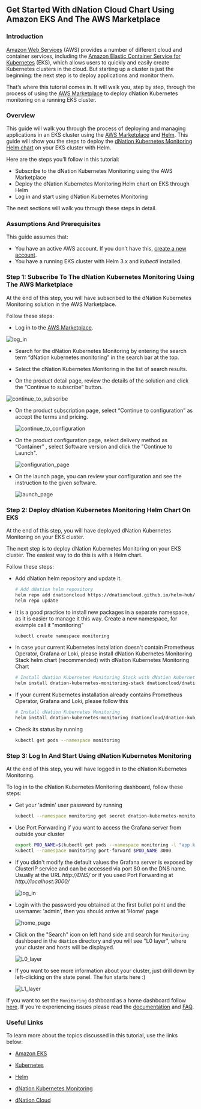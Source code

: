 ## Get Started With dNation Cloud Chart Using Amazon EKS And The AWS Marketplace



### Introduction

[Amazon Web Services](https://aws.amazon.com/) (AWS) provides a number of different cloud and container services, including the [Amazon Elastic Container Service for Kubernetes](https://aws.amazon.com/eks/) (EKS), which allows users to quickly and easily create Kubernetes clusters in the cloud. But starting up a cluster is just the beginning: the next step is to deploy applications and monitor them.

That’s where this tutorial comes in. It will walk you, step by step, through the process of using the [AWS Marketplace](https://aws.amazon.com/marketplace) to deploy dNation Kubernetes monitoring on a running EKS cluster.



### Overview

This guide will walk you through the process of deploying and managing applications in an EKS cluster using the [AWS Marketplace](https://aws.amazon.com/marketplace) and [Helm](https://helm.sh/). This guide will show you the steps to deploy the [dNation Kubernetes Monitoring Helm chart](https://github.com/dNationCloud/kubernetes-monitoring) on your EKS cluster with Helm.

Here are the steps you’ll follow in this tutorial:

- Subscribe to the dNation Kubernetes Monitoring using the AWS Marketplace
- Deploy the dNation Kubernetes Monitoring Helm chart on EKS through Helm
- Log in and start using dNation Kubernetes Monitoring

The next sections will walk you through these steps in detail.



### Assumptions And Prerequisites

This guide assumes that:

- You have an active AWS account. If you don’t have this, [create a new account](https://aws.amazon.com/).
- You have a running EKS cluster with Helm 3.x and *kubectl* installed. 



### Step 1: Subscribe To The dNation Kubernetes Monitoring Using The AWS Marketplace

At the end of this step, you will have subscribed to the dNation Kubernetes Monitoring  solution in the AWS Marketplace.

Follow these steps:

- Log in to the [AWS Marketplace](https://aws.amazon.com/marketplace).

![log_in](images/aws_log_in.png)

- Search for the dNation Kubernetes Monitoring by entering the search term “dNation kubernetes monitoring” in the search bar at the top.

  

- Select the dNation Kubernetes Monitoring in the list of search results.

  

- On the product detail page, review the details of the solution and click the “Continue to subscribe” button.

![continue_to_subscribe](images/continue_to_subscribe.png)



- On the product subscription page, select “Continue to configuration” as accept the terms and pricing.

  ![continue_to_configuration](images/continue_to_conf.png)

  

- On the product configuration page, select delivery method as “Container” , select Software version and click the "Continue to Launch".

  ![configuration_page](images/conf_page.png)

  

- On the launch page, you can review your configuration and see the instruction to the given software.

  ![launch_page](images/launch.png)



### Step 2: Deploy dNation Kubernetes Monitoring Helm Chart On EKS

At the end of this step, you will have deployed dNation Kubernetes Monitoring  on your EKS cluster.

The next step is to deploy dNation Kubernetes Monitoring on your EKS cluster. The easiest way to do this is with a Helm chart.



Follow these steps:

- Add dNation helm repository and update it.

  ``` bash
  # Add dNation helm repository
  helm repo add dnationcloud https://dnationcloud.github.io/helm-hub/
  helm repo update
  ```

  

- It is a good practice to install new packages in a separate namespace, as it is easier to manage it this way. Create a new namespace, for example call it "monitoring"

  ```bash
  kubectl create namespace monitoring
  ```

  

- In case your current Kubernetes installation doesn't contain Prometheus Operator, Grafana or Loki, please install dNation Kubernetes Monitoring Stack helm chart (recommended) with dNation Kubernetes Monitoring Chart

  ```bash
  # Install dNation Kubernetes Monitoring Stack with dNation Kubernetes Monitoring chart
  helm install dnation-kubernetes-monitoring-stack dnationcloud/dnation-kubernetes-monitoring-stack --namespace monitoring
  ```

  

- If your current Kubernetes installation already contains Prometheus Operator, Grafana and Loki, please follow this

  ```bash
  # Install dNation Kubernetes Monitoring
  helm install dnation-kubernetes-monitoring dnationcloud/dnation-kubernetes-monitoring --namespace monitoring
  ```
  
  
  
- Check its status by running

  ```bash
  kubectl get pods --namespace monitoring 
  ```



### Step 3: Log In And Start Using dNation Kubernetes Monitoring

At the end of this step, you will have logged in to the dNation Kubernetes Monitoring.



To log in to the dNation Kubernetes Monitoring dashboard, follow these steps:

- Get your 'admin' user password by running

  ```bash
  kubectl --namespace monitoring get secret dnation-kubernetes-monitoring-stack-grafana -o jsonpath="{.data.admin-password}" | base64 --decode ; echo
  ```

  

- Use Port Forwarding if you want to access the Grafana server from outside your cluster

  ```bash
  export POD_NAME=$(kubectl get pods --namespace monitoring -l "app.kubernetes.io/name=grafana,app.kubernetes.io/instance=dnation-kubernetes-monitoring-stack" -o jsonpath="{.items[0].metadata.name}")
  kubectl --namespace monitoring port-forward $POD_NAME 3000
  ```

  

- If you didn't modify the default values the Grafana server is exposed by ClusterIP service and can be accessed via port 80 on the DNS name. Usually at the URL *http://DNS/* or if you used Port Forwarding at *http://localhost:3000/*

  ![log_in](images/log_in.png)

  

- Login with the password you obtained at the first bullet point and the username: 'admin', then you should arrive at 'Home' page

  ![home_page](images/home.png)

  

- Click on the "Search" icon on left hand side and search for `Monitoring` dashboard in the `dNation` directory and you will see "L0 layer", where your cluster and hosts will be displayed. 

  ![L0_layer](images/l0.png)

  

- If you want to see more information about your cluster, just drill down by left-clicking on the state panel. The fun starts here :)

  ![L1_layer](images/l1_k8s.png)



If you want to set the `Monitoring` dashboard as a home dashboard follow [here](https://grafana.com/docs/grafana/latest/administration/change-home-dashboard/#set-the-default-dashboard-through-preferences). If you're experiencing issues please read the [documentation](https://dnationcloud.github.io/kubernetes-monitoring/docs/documentation) and [FAQ](https://dnationcloud.github.io/kubernetes-monitoring/helpers/FAQ/).



### Useful Links

To learn more about the topics discussed in this tutorial, use the links below:

- [Amazon EKS](https://aws.amazon.com/eks/)

- [Kubernetes](https://kubernetes.io/)

- [Helm](https://helm.sh/)

- [dNation Kubernetes Monitoring](https://github.com/dNationCloud/kubernetes-monitoring)

- [dNation Cloud](https://dnation.cloud/)